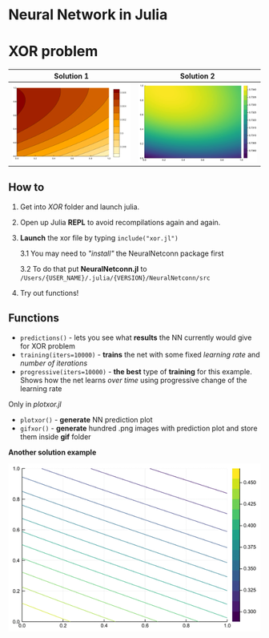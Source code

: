 # Neural Network in Julia

# XOR problem
Solution 1                     |  Solution 2
:-----------------------------:|:-------------------------------:
![solution1](XOR/gif/xor1.gif) |  ![solution2](XOR/gif/xor2.gif)
## How to
1. Get into _XOR_ folder and launch julia.  
2. Open up Julia **REPL** to avoid recompilations again and again.
3. **Launch** the xor file by typing `include("xor.jl")`

   3.1 You may need to _"install"_ the NeuralNetconn package first

   3.2 To do that put **NeuralNetconn.jl** to `/Users/{USER_NAME}/.julia/{VERSION}/NeuralNetconn/src`
   
4. Try out functions!

## Functions
+ `predictions()` - lets you see what **results** the NN currently would give for XOR problem
+ `training(iters=10000)` - **trains** the net with some fixed _learning rate_ and _number of iterations_
+ `progressive(iters=10000)` - **the best** type of **training** for this example. Shows how the net learns _over time_ using progressive change of the learning rate

Only in _plotxor.jl_

+ `plotxor()` - **generate** NN prediction plot
+ `gifxor()` - **generate** hundred .png images with prediction plot and store them inside **gif** folder

**Another solution example**

![xor_lines](XOR/gif/xor3.gif)
